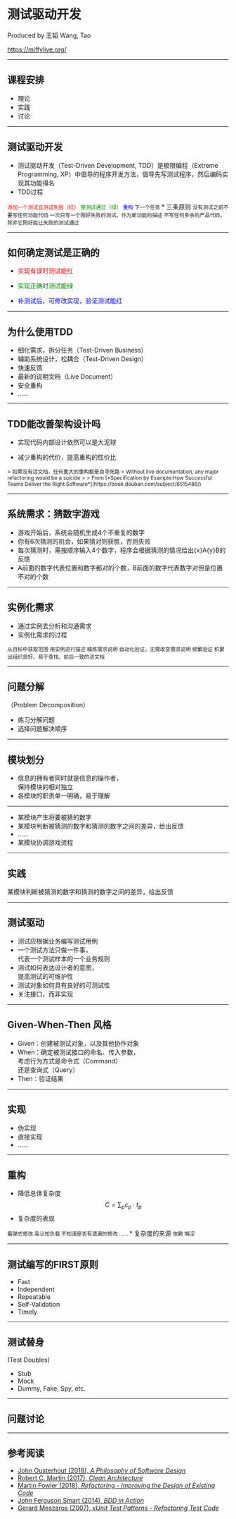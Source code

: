 # 测试驱动开发

Produced by 王韬 Wang, Tao

https://miffyliye.org/

---

## 课程安排

* 理论
* 实践
* 讨论

---

## 测试驱动开发

*  测试驱动开发（Test-Driven Development, TDD）是极限编程（Extreme Programming, XP）中倡导的程序开发方法，倡导先写测试程序，然后编码实现其功能得名
* TDD过程  
<small>
<span style="color:red">添加一个测试且测试失败（红）</span>  
<span style="color:green">使测试通过（绿）</span>  
<span style="color:blue">重构</span>  
下一个任务
</small>
* 三条原则  
<small>
没有测试之前不要写任何功能代码  
一次只写一个刚好失败的测试，作为新功能的描述  
不写任何多余的产品代码，除非它刚好能让失败的测试通过
</small>

----

## 如何确定测试是正确的

* <p class="fragment fade-in" style="color:red">实现有误时测试能红</p>

* <p class="fragment fade-in" style="color:green">实现正确时测试能绿</p>

* <p class="fragment fade-in" style="color:blue">补测试后，可修改实现，验证测试能红</p>

---

## 为什么使用TDD

* 细化需求，拆分任务（Test-Driven Business）
* 辅助系统设计，松耦合（Test-Driven Design）
* 快速反馈
* 最新的说明文档（Live Document）
* 安全重构
* ......

----

## TDD能改善架构设计吗

* <p class="fragment fade-in">实现代码内部设计依然可以是大泥球</p>
* <p class="fragment fade-in">减少重构的代价，提高重构的性价比</p>

<small class="fragment fade-in">
> 如果没有活文档，任何重大的重构都是自寻死路  
> Without live documentation, any major refactoring would be a suicide  
> 
> From [*Specification by Example:How Successful Teams Deliver the Right Software*](https://book.douban.com/subject/6515486/)
</small>

---

## 系统需求：猜数字游戏

* 游戏开始后，系统会随机生成4个不重复的数字
* 你有6次猜测的机会，如果猜对则获胜，否则失败
* 每次猜测时，需按顺序输入4个数字，程序会根据猜测的情况给出{x}A{y}B的反馈
* A前面的数字代表位置和数字都对的个数，B前面的数字代表数字对但是位置不对的个数

---

## 实例化需求  

* 通过实例去分析和沟通需求
* 实例化需求的过程  
<small>
从目标中获取范围  
用实例进行描述  
精炼需求说明  
自动化验证，无需改变需求说明  
频繁验证  
积累出组织良好、易于查找、前后一致的活文档
</small>

---

## 问题分解
（Problem Decomposition）

* 练习分解问题
* 选择问题解决顺序

----

## 模块划分

* 信息的拥有者同时就是信息的操作者，  
保持模块的相对独立
* 各模块的职责单一明确，易于理解

----

* 某模块产生将要被猜的数字
* 某模块判断被猜测的数字和猜测的数字之间的差异，给出反馈
* ......
* 某模块协调游戏流程

---

## 实践

某模块判断被猜测的数字和猜测的数字之间的差异，给出反馈

----

## 测试驱动

* 测试应根据业务编写测试用例
* 一个测试方法只做一件事，  
代表一个测试样本的一个业务规则
* 测试如何表达设计者的意图，  
提高测试的可维护性
* 测试对象如何具有良好的可测试性
* 关注接口，而非实现

---

## Given-When-Then 风格

* Given：创建被测试对象，以及其他协作对象
* When：确定被测试接口的命名、传入参数，  
考虑行为方式是命令式（Command）  
还是查询式（Query）
* Then：验证结果

---

## 实现

* 伪实现
* 直接实现
* ......

----

## 重构

* 降低总体复杂度 $$C = \sum_{p} c_p \cdot t_p$$
* 复杂度的表现  
<small>
霰弹式修改  
高认知负载  
不知道是否有遗漏的修改  
......
</small>
* 复杂度的来源  
<small>
依赖  
晦涩
</small>

---

## 测试编写的FIRST原则

* Fast
* Independent
* Repeatable
* Self-Validation
* Timely

---

## 测试替身
(Test Doubles)

* Stub
* Mock
* Dummy, Fake, Spy, etc.

---

## 问题讨论

---

## 参考阅读

* [John Ousterhout (2018), *A Philosophy of Software Design*](https://book.douban.com/subject/30218046/)
* [Robert C. Martin (2017), *Clean Architecture*](https://book.douban.com/subject/26915970/)
* [Martin Fowler (2018), *Refactoring - Improving the Design of Existing Code*](https://book.douban.com/subject/30332135/)
* [John Ferguson Smart (2014), *BDD in Action*](https://book.douban.com/subject/24849622/)
* [ Gerard Meszaros (2007), *xUnit Test Patterns - Refactoring Test Code*](https://book.douban.com/subject/1859393/)
